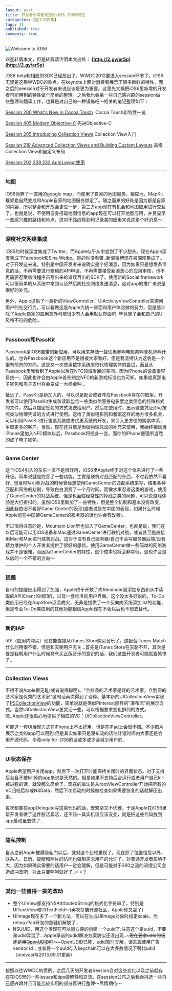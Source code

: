 ```yaml
---
layout: post
title: 开发者所需要知道的iOS6 SDK新特性
categories: [能工巧匠集]
tags: []
published: true
comments: true
---
```

![Welcome to iOS6](http://www.onevcat.com/wp-content/uploads/2012/06/ios6.png)

欢迎转载本文，但是转载请注明本文出处： **[http://2.gy/erSp](http://2.gy/erSp)**

iOS6 beta和相应的SDK已经放出了，WWDC2012要进入session环节了。iOS6无疑是这届WWDC的重点，在keynote上面对消费者展示了很多新鲜的特性，而之后的seesion对于开发者来说应该是更为重要。这里先大概把iOS6里新增的开发者可能用到的特性做个简单的整理。之后我也会挑一些自己感兴趣的session做一些整理和翻译工作，也算是对自己的一种锻炼吧～相关的笔记整理如下：

[Session 200 What's New in Cocoa Touch](http://www.onevcat.com/2012/06/what-is-new-in-cocoa-touch/)  Cocoa Touch新特性一览

[Session 405 Modern Objective-C](http://www.onevcat.com/2012/06/modern-objective-c/ "WWDC 2012 Session笔记——405 Modern Objective-C") 先进Objective-C

[Session 205 Introducing Collection Views](http://www.onevcat.com/2012/06/introducing-collection-views/ "WWDC 2012 Session笔记——205 Introducing Collection Views") Collection View入门

[Session 219 Advanced Collection Views and Building Custom Layouts](http://www.onevcat.com/2012/08/advanced-collection-view/ "WWDC 2012 Session笔记——219 Advanced Collection Views and Building Custom Layouts") 高级Collection View和自定义布局

[Session 202,228,232 AutoLayout使用](http://www.onevcat.com/2012/09/autoayout/ "WWDC 2012 Session笔记——202, 228, 232 AutoLayout（自动布局）入门")

* * *

### 地图

iOS6抛弃了一直用的google map，而使用了自家的地图服务。相应地，MapKit框架也自然变成和Apple自家的地图服务绑定了。随之而来的好处是因为都是自家的内容，所以整合和开放会更进一步，第三方app现在有机会和地图应用进行交互了。也就是说，不使用自身搭载地图信息的app现在可以打开地图应用，并且显示一些感兴趣的路线和地点，这对于路线规划和记录类的应用来说这是个好消息～

<!--more-->

* * *

### 深度社交网络集成

iOS5的时候深度集成了Twitter，而Apple似乎从中尝到了不少甜头。现在Apple深度集成了Facebook和Sina Weibo。是的你没看错..新浪微博现在被深度集成了。对于开发这来说，特别是中国开发者来说确实是个好消息，因为如果只是想发条信息的话，不再需要进行繁琐的API申请，不再需要接受新浪恶心的应用审核，也不再需要忍受新浪程序员写出来的错误百出的SDK了。使用新的Social.framework可以很简单的从系统中拿到认证然后向社交网络发送消息，这对app的推广来说是很好的补充。

另外，Apple提供了一类新的ViewController：UIActivityViewController来询问用户的社交行为，可以看做这是Apple为统一界面和用户体验做的努力，但是估计除了Apple自家的应用意外可能很少有人会用默认界面吧..毕竟冒了会和自己的UI风格不符的危险…

* * *

### Passbook和PassKit

Passbook是iOS6自带的新应用，可以用来存储一些优惠券啊电影票啊登机牌啊什么的。也许Passbook这个新应用不是很被大家看好，但是我坚持认为这会是一个很有前景的方向。这是又一次使用数字系统来取代物理实体的尝试，而且从Passbook里我看到了Apple以后在NFC领域发展的空间。因为iPhone的设备很容易统一，因此也许会由Apple首先制定NFC的新游戏标准也为可知，如果成真那电子钱包和电子支付将会变成一大桶金呐…

扯远了，PassKit是新加入的，可以说是配合或者呼应Passbook存在的框架。开发者可以使用PassKit生成和读取包含一些类似优惠券电影票之类信息的特殊格式的文件，然后以加密签名的方式发送给用户。然后在使用时，出示这些凭证即可按照类似物理凭证的方式进行使用。这给了类似电影院和餐馆这样的地方很多机会，可以利用PassKit进行售票系统或者优惠系统的开发，来引入更方便的购票体系，争取更多的客户。当然，现在还只能是当做物理凭证的补充来使用，我始终相信当iPhone里加入NFC模块以后，Passbook将摇身一变，而你的iPhone便理所当然的成了电子钱包。

* * *

### Game Center

这个iOS4引入的东东一直不是很好用，iOS6里Apple终于对这个体系进行了一些升级。简单说就是完善了一些功能，主要是联机对战匹配的东西，不过我依然不看好…想当时写小熊对战的时候曾经想使用GameCenter的匹配系统来写，结果各种匹配和网络的悲剧，导致白白浪费了一个月时间。而像水果忍者这类的游戏，使用了GameCenter的对战系统，但是也面临经常性的掉线之类的问题，可以说游戏体验是大打折扣的。虽然iOS6里新加了一些特性，但是整个机制和基本没有改变，因此我依旧不看好Game Center的表现(或者说是在中国的表现，如果什么时候Apple能在中国架GameCenter的服务器的话也许会有改善)。

不过值得注意的是，Mountain Lion里也加入了GameCenter。也就是说，我们在以后可能可以用iOS设备和Mac通过GameCenter进行联机对战，或者甚至是直接用Mac和Mac进行联机对战。这对于没有自己服务器/自己不会写服务器后端/没有精力维护的个人开发者提供了很好的思路。使用GameCenter做一些简单的网络游戏并不是很难，而因为GameCenter的特性，这个成本也将会非常低。这也许会是以后的一个不错的方向～

* * *

### 提醒

自带的提醒应用得到了加强，Apple终于开放了向Reminder里添加东西和从中读取的API(Event Kit框架)，以及一套标准的用户界面。这个没太多好说的，To-Do类应用已经在AppStore泛滥成灾，无非是提供了一个反向向系统添加list的功能，但是专业To-Do类应用的其他功能相信Apple现在不会以后也不想去替代。

* * *

### 新的IAP

IAP（应用内购买）现在能直接从iTunes Store购买音乐了。这配合iTunes Match什么的用很不错，但是和天朝用户无关…首先是iTunes Store在天朝不开，其次是要是我朝用户什么时候具有买正版音乐的意识的话，我们这些开发者可能就要笑惨了。

* * *

### Collection Views

不得不说Apple很无耻(或者说很聪明)。"会抄袭的艺术家是好的艺术家，会剽窃的艺术家是优秀的艺术家"这句话再次得到了诠释。基本新的UICollectionView实现了[PSCollectionView](https://github.com/ptshih/PSCollectionView)的功能，简单说就是类似Pinterest那样的"瀑布流"的展示方式。当然UICollectionView更灵活一些，可以根据要求变化排列的方式。嗯..Apple还很贴心地提供了相应的VC：UICollectionViewController。

可能这一套UI展现方式在iPhone上不太好用，但是在iPad上会很不错。不少照片展示之类的app可以用到.但是其实如果只是瀑布流的话估计短时间内大家还是会用开源代码，毕竟only for iOS6的话或多或少会减少用户的..

* * *

### UI状态保存

Apple希望用户关闭app，然后下一次打开时能保持关闭时的界面状态。对于支持后台且不被kill掉的app来说是天然的。但是如果不支持后台运行或者用户自己kill掉进程的话，就没那么简单了。现在的做法是从rootViewController开始把所有的VC归档后存成NSData，然后下次启动的时候做检查如果需要恢复的话就解压出来。

每次都要在appDelegate写这些代码的话，既繁杂又不优雅，于是Apple在iOS6里帮开发者做了这件脏活累活，还不错～其实机理应该没变，就是把这些代码放到app启动里去做了..

* * *

### 隐私控制

自从之前Apple被爆隐私门以后，就对这个比较重视了。现在除了位置信息以外，联系人、日历、提醒和照片的访问也强制需求用户的允许了。对普通开发者影响不大，因为如果确实需要的话用户一定会理解，但是可能对于360之流的流氓公司会造成冲击吧，对此只要呵呵就好了..= =？

* * *

### 其他一些值得一提的改动

*   整个UIView都支持NSAttributedString的格式化字符串了。特别是UITextView和UITextField～(再次抄袭开源社区，Apple你又赢了)
*   UIImage现在多了一个新方法，可以在生成UIImage对象时指定scale。为retina iPad开发的童鞋们解脱了..
*   NSUUID，用这个类现在可以很方便的创建一个uuid了.注意这个是uuid，不要和udid弄混了…Apple承诺的udid解决方案貌似还没出现..~~~现在要拿udid的话还是用[OpenUDID](https://github.com/ylechelle/OpenUDID)吧～~~~OpenUDID已死，udid暂时无解，请乖乖使用广告vendor id；或者将一个uuid存入keychain可以在大多数情况下替代udid（onevcat与2013.09.01更新）

* * *

按照以往WWDC的惯例，之后几天的开发者Session会对这些变化以及之前就存在在iOS里的一些issues和tips做解释和交流。在session公布之后我会挑选一些自己感兴趣并且可能比较实用的部分再进行整理～尽情期待～